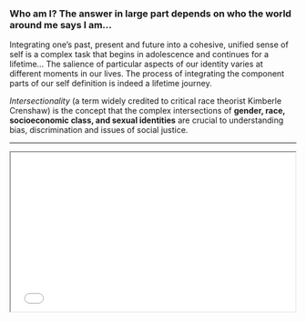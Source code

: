 ### Who am I? The answer in large part depends on who the world around me says I am…

Integrating one’s past, present and future into a cohesive, unified sense of self is a complex task that begins in adolescence and continues for a lifetime… The salience of particular aspects of our identity varies at different moments in our lives.  The process of integrating the component parts of our self definition is indeed a lifetime journey.

_Intersectionality_ (a term widely credited to critical race theorist Kimberle Crenshaw) is the concept that the complex intersections of __gender, race, socioeconomic class, and sexual identities__ are crucial to understanding bias, discrimination and issues of social justice.

___

<iframe src='//player.vimeo.com/video/112287434?title=0&amp;byline=0&amp;portrait=0&amp;autoplay=1' width='500' height='280' allowfullscreen></iframe>
